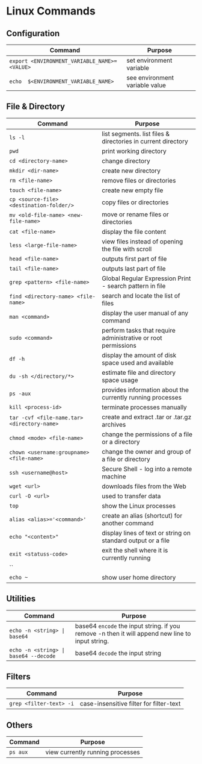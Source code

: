 # Linux Commands

## Configuration

| Command                                               | Purpose
| --                                                    | --
| `export <ENVIRONMENT_VARIABLE_NAME>=<VALUE>`          | set environment variable
| `echo  $<ENVIRONMENT_VARIABLE_NAME>`                  | see environment variable value

## File & Directory

| Command                               | Purpose
| --                                    | --
| `ls -l`                               | list segments. list files & directories in current directory
| `pwd`                                 | print working directory
| `cd <directory-name>`                 | change directory
| `mkdir <dir-name>`    | create new directory
| `rm <file-name>` | remove files or directories
| `touch <file-name>`   | create new empty file
| `cp <source-file> <destination-folder/>`  | copy files or directories
| `mv <old-file-name> <new-file-name>` | move or rename files or directories
| `cat <file-name>`   | display the file content
| `less <large-file-name>`    | view files instead of opening the file with scroll
| `head <file-name>`      | outputs first part of file
| `tail <file-name>`      | outputs last part of file
| `grep <pattern> <file-name>` | Global Regular Expression Print - search pattern in file
| `find <directory-name> <file-name>`   | search and locate the list of files
| `man <command>`    | display the user manual of any command
| `sudo <command>`    | perform tasks that require administrative or root permissions
| `df -h`   | display the amount of disk space used and available
| `du -sh </directory/*>`   | estimate file and directory space usage
| `ps -aux`   | provides information about the currently running processes
| `kill <process-id>`   | terminate processes manually
| `tar -cvf <file-name.tar> <directory-name>`    | create and extract .tar or .tar.gz archives
| `chmod <mode> <file-name>`  | change the permissions of a file or a directory
| `chown <username:groupname> <file-name>`  | change the owner and group of a file or directory
| `ssh <username@host>`  | Secure Shell - log into a remote machine
| `wget <url>`   | downloads files from the Web
| `curl -O <url>` | used to transfer data
| `top`    | show the Linux processes
| `alias <alias>='<command>'`   | create an alias (shortcut) for another command
| `echo "<content>"`  | display lines of text or string on standard output or a file
| `exit <statuss-code>`   | exit the shell where it is currently running
| ``
| `echo ~`                              | show user home directory

## Utilities

| Command                               | Purpose
| --                                    | --
| `echo -n <string> \| base64`          | base64 `encode` the input string. if you remove -n then it will append new line to input string.
| `echo -n <string> \| base64 --decode` | base64 `decode` the input string

## Filters
| Command                               | Purpose
| --                                    | --
| `grep <filter-text> -i`               | case-insensitive filter for filter-text



## Others
| Command                               | Purpose
| --                                    | --
| `ps aux`                              | view currently running processes




